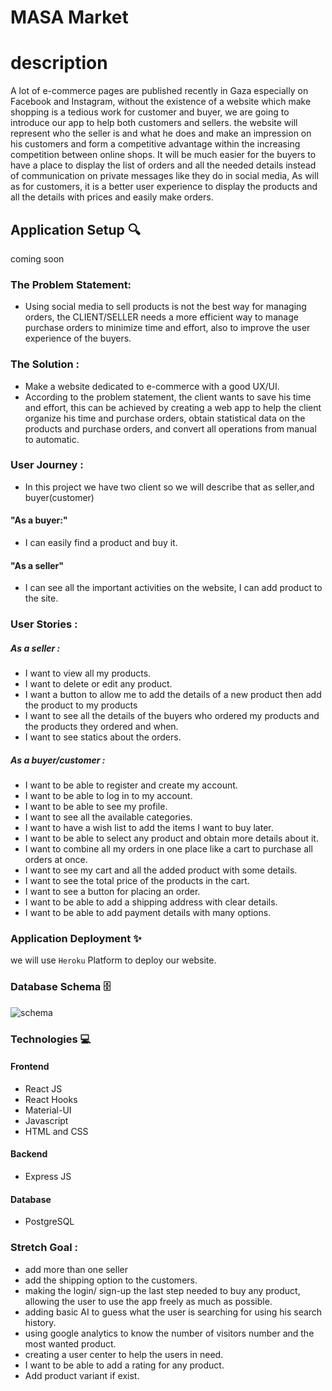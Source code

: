 # MASA Market

# description

A lot of e-commerce pages are published recently in Gaza especially on Facebook and Instagram, without the existence of a website which make shopping is a tedious work for customer and buyer, we are going to introduce our app to help both customers and sellers. the website will represent who the seller is and what he does and make an impression on his customers and form a competitive advantage within the increasing competition between online shops. It will be much easier for the buyers to have a place to display the list of orders and all the needed details instead of communication on private messages like they do in social media, As will as for customers, it is a better user experience to display the products and all the details with prices and easily make orders.

## Application Setup :mag:

coming soon

### The Problem Statement:

- Using social media to sell products is not the best way for managing orders, the CLIENT/SELLER needs a more efficient way to manage purchase orders to minimize time and effort, also to improve the user experience of the buyers.

### The Solution :

- Make a website dedicated to e-commerce with a good UX/UI.
- According to the problem statement, the client wants to save his time and effort, this can be achieved by creating a web app to help the client organize his time and purchase orders, obtain statistical data on the products and purchase orders, and convert all operations from manual to automatic.

### User Journey :

- In this project we have two client so we will describe that as seller,and buyer(customer)

#### "As a buyer:"

- I can easily find a product and buy it.

#### "As a seller"

- I can see all the important activities on the website, I can add product to the site.

### User Stories :

##### As a seller :

- I want to view all my products.
- I want to delete or edit any product.
- I want a button to allow me to add the details of a new product then add the product to my products
- I want to see all the details of the buyers who ordered my products and the products they ordered and when.
- I want to see statics about the orders.

##### As a buyer/customer :

- I want to be able to register and create my account.
- I want to be able to log in to my account.
- I want to be able to see my profile.
- I want to see all the available categories.
- I want to have a wish list to add the items I want to buy later.
- I want to be able to select any product and obtain more details about it.
- I want to combine all my orders in one place like a cart to purchase all orders at once.
- I want to see my cart and all the added product with some details.
- I want to see the total price of the products in the cart.
- I want to see a button for placing an order.
- I want to be able to add a shipping address with clear details.
- I want to be able to add payment details with many options.

### Application Deployment :sparkles:

we will use `Heroku` Platform to deploy our website.

### Database Schema :file_cabinet:

![schema](https://i.imgur.com/RoemH6h.png)

### Technologies :computer:

#### Frontend

- React JS
- React Hooks
- Material-UI
- Javascript
- HTML and CSS

#### Backend

- Express JS

#### Database

- PostgreSQL

### Stretch Goal :

- add more than one seller
- add the shipping option to the customers.
- making the login/ sign-up the last step needed to buy any product, allowing the user to use the app freely as much as possible.
- adding basic AI to guess what the user is searching for using his search history.
- using google analytics to know the number of visitors number and the most wanted product.
- creating a user center to help the users in need.
- I want to be able to add a rating for any product.
- Add product variant if exist.

